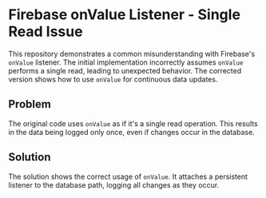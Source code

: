 # Firebase onValue Listener - Single Read Issue

This repository demonstrates a common misunderstanding with Firebase's `onValue` listener. The initial implementation incorrectly assumes `onValue` performs a single read, leading to unexpected behavior. The corrected version shows how to use `onValue` for continuous data updates.

## Problem
The original code uses `onValue` as if it's a single read operation.  This results in the data being logged only once, even if changes occur in the database.

## Solution
The solution shows the correct usage of `onValue`. It attaches a persistent listener to the database path, logging all changes as they occur.